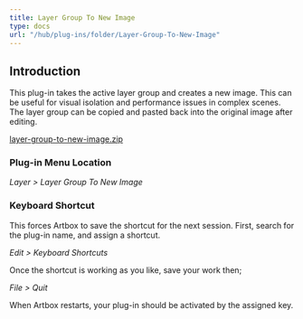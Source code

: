 ```yaml
---
title: Layer Group To New Image
type: docs
url: "/hub/plug-ins/folder/Layer-Group-To-New-Image"
---
```


## Introduction

This plug-in takes the active layer group and creates a new image. This can be useful for visual isolation and performance issues in complex scenes. The layer group can be copied and pasted back into the original image after editing.

[layer-group-to-new-image.zip](/funky/downloads/layer-group-to-new-image.zip)

### Plug-in Menu Location

_Layer > Layer Group To New Image_

### Keyboard Shortcut

This forces Artbox to save the shortcut for the next session. First, search for the plug-in name, and assign a shortcut.

_Edit > Keyboard Shortcuts_

Once the shortcut is working as you like, save your work then;  

_File > Quit_

When Artbox restarts, your plug-in should be activated by the assigned key.
